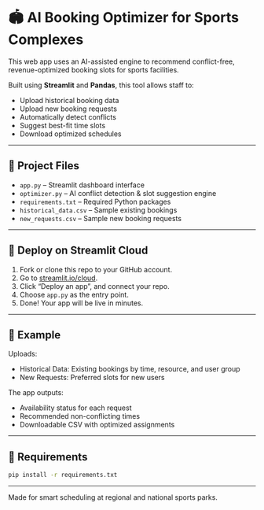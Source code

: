 # 🏟️ AI Booking Optimizer for Sports Complexes

This web app uses an AI-assisted engine to recommend conflict-free, revenue-optimized booking slots for sports facilities.

Built using **Streamlit** and **Pandas**, this tool allows staff to:
- Upload historical booking data
- Upload new booking requests
- Automatically detect conflicts
- Suggest best-fit time slots
- Download optimized schedules

---

## 📁 Project Files

- `app.py` – Streamlit dashboard interface
- `optimizer.py` – AI conflict detection & slot suggestion engine
- `requirements.txt` – Required Python packages
- `historical_data.csv` – Sample existing bookings
- `new_requests.csv` – Sample new booking requests

---

## 🚀 Deploy on Streamlit Cloud

1. Fork or clone this repo to your GitHub account.
2. Go to [streamlit.io/cloud](https://streamlit.io/cloud).
3. Click “Deploy an app”, and connect your repo.
4. Choose `app.py` as the entry point.
5. Done! Your app will be live in minutes.

---

## 🧠 Example

Uploads:
- Historical Data: Existing bookings by time, resource, and user group
- New Requests: Preferred slots for new users

The app outputs:
- Availability status for each request
- Recommended non-conflicting times
- Downloadable CSV with optimized assignments

---

## 🔧 Requirements

```bash
pip install -r requirements.txt
```

---

Made for smart scheduling at regional and national sports parks.
